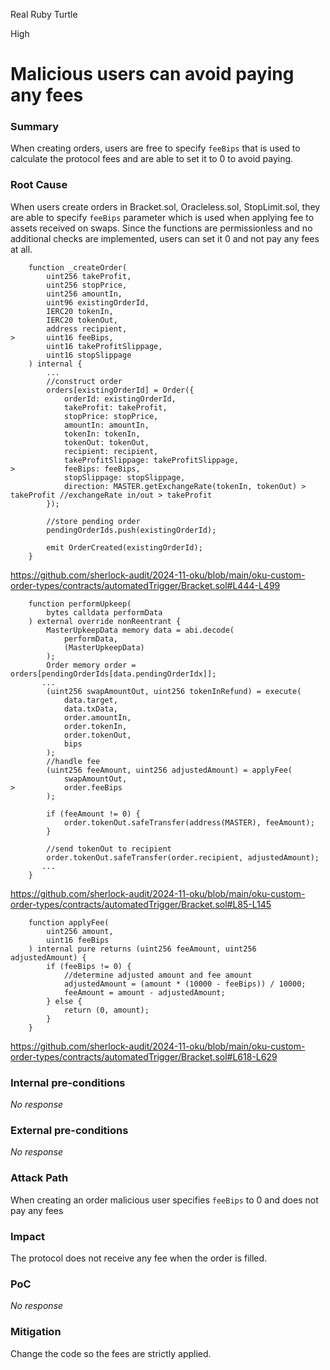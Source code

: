 Real Ruby Turtle

High

# Malicious users can avoid paying any fees

### Summary

When creating orders, users are free to specify `feeBips` that is used to calculate the protocol fees and are able to set it to 0 to avoid paying.

### Root Cause

When users create orders in Bracket.sol, Oracleless.sol, StopLimit.sol, they are able to specify `feeBips` parameter which is used when applying fee to assets received on swaps. Since the functions are permissionless and no additional checks are implemented, users can set it 0 and not pay any fees at all.
```solidity
    function _createOrder(
        uint256 takeProfit,
        uint256 stopPrice,
        uint256 amountIn,
        uint96 existingOrderId,
        IERC20 tokenIn,
        IERC20 tokenOut,
        address recipient,
>       uint16 feeBips,
        uint16 takeProfitSlippage,
        uint16 stopSlippage
    ) internal {
        ...
        //construct order
        orders[existingOrderId] = Order({
            orderId: existingOrderId,
            takeProfit: takeProfit,
            stopPrice: stopPrice,
            amountIn: amountIn,
            tokenIn: tokenIn,
            tokenOut: tokenOut,
            recipient: recipient,
            takeProfitSlippage: takeProfitSlippage,
>           feeBips: feeBips,
            stopSlippage: stopSlippage,
            direction: MASTER.getExchangeRate(tokenIn, tokenOut) > takeProfit //exchangeRate in/out > takeProfit
        });

        //store pending order
        pendingOrderIds.push(existingOrderId);

        emit OrderCreated(existingOrderId);
    }
```
https://github.com/sherlock-audit/2024-11-oku/blob/main/oku-custom-order-types/contracts/automatedTrigger/Bracket.sol#L444-L499
```solidity
    function performUpkeep(
        bytes calldata performData
    ) external override nonReentrant {
        MasterUpkeepData memory data = abi.decode(
            performData,
            (MasterUpkeepData)
        );
        Order memory order = orders[pendingOrderIds[data.pendingOrderIdx]];
       ...
        (uint256 swapAmountOut, uint256 tokenInRefund) = execute(
            data.target,
            data.txData,
            order.amountIn,
            order.tokenIn,
            order.tokenOut,
            bips
        );
        //handle fee
        (uint256 feeAmount, uint256 adjustedAmount) = applyFee(
            swapAmountOut,
>           order.feeBips
        );

        if (feeAmount != 0) {
            order.tokenOut.safeTransfer(address(MASTER), feeAmount);
        }

        //send tokenOut to recipient
        order.tokenOut.safeTransfer(order.recipient, adjustedAmount);
       ...
    }
```
https://github.com/sherlock-audit/2024-11-oku/blob/main/oku-custom-order-types/contracts/automatedTrigger/Bracket.sol#L85-L145
```solidity
    function applyFee(
        uint256 amount,
        uint16 feeBips
    ) internal pure returns (uint256 feeAmount, uint256 adjustedAmount) {
        if (feeBips != 0) {
            //determine adjusted amount and fee amount
            adjustedAmount = (amount * (10000 - feeBips)) / 10000;
            feeAmount = amount - adjustedAmount;
        } else {
            return (0, amount);
        }
    }
```
https://github.com/sherlock-audit/2024-11-oku/blob/main/oku-custom-order-types/contracts/automatedTrigger/Bracket.sol#L618-L629

### Internal pre-conditions

_No response_

### External pre-conditions

_No response_

### Attack Path

When creating an order malicious user specifies `feeBips` to 0 and does not pay any fees

### Impact

The protocol does not receive any fee when the order is filled.

### PoC

_No response_

### Mitigation

Change the code so the fees are strictly applied.